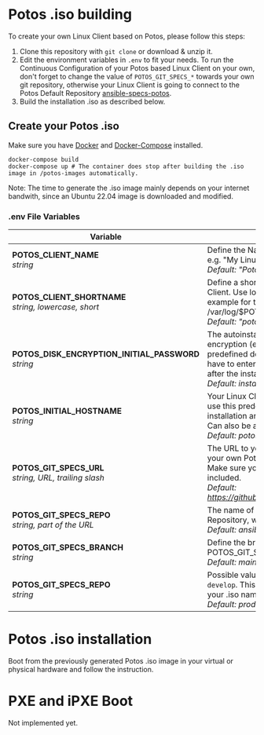 
# Potos .iso building

To create your own Linux Client based on Potos, please follow this steps:

1. Clone this repository with `git clone` or download & unzip it.
2. Edit the environment variables in `.env` to fit your needs. To run the Continuous Configuration of your Potos based Linux Client on your own, don't forget to change the value of `POTOS_GIT_SPECS_*` towards your own git repository, otherwise your Linux Client is going to connect to the Potos Default Repository [ansible-specs-potos](https://github.com/projectpotos/ansible-specs-potos).
3. Build the installation .iso as described below.

## Create your Potos .iso

Make sure you have [Docker](https://docs.docker.com/get-docker) and [Docker-Compose](https://docs.docker.com/compose/install/) installed.

```
docker-compose build
docker-compose up # The container does stop after building the .iso image in /potos-images automatically.
```

Note: The time to generate the .iso image mainly depends on your internet bandwith, since an Ubuntu 22.04 image is downloaded and modified.

###  .env File Variables

| Variable | Comments |
|--|--|
| **POTOS_CLIENT_NAME** <br>*string*| Define the Name of your Linux Client, e.g. "My Linux Client".<br>*Default: "Potos Linux Client"* |
| **POTOS_CLIENT_SHORTNAME** <br>*string, lowercase, short* | Define a short name of your Linux Client. Use lowercase. Will be used for example for the log folder /var/log/$POTOS_CLIENT_SHORTNAME<br>*Default: "potos"*
| **POTOS_DISK_ENCRYPTION_INITIAL_PASSWORD** <br>*string* |  The autoinstall feature with disk encryption (except: /boot) needs a predefined decryption password. You have to enter this password at first boot after the installation.<br>*Default: install*
| **POTOS_INITIAL_HOSTNAME**<br>*string* | Your Linux Client based on Potos will use this predefined hostname at the installation and first boot.<br>Can also be an FQDN.<br>*Default: potoshostname01*
| **POTOS_GIT_SPECS_URL**<br>*string, URL, trailing slash* | The URL to your Git Account that holds your own Potos Specs Repository. Make sure you have the trailing slash included. <br>*Default: https://github.com/projectpotos/*
| **POTOS_GIT_SPECS_REPO**<br>*string, part of the URL* | The name of your own Potos Git Specs Repository, without *.git* at the End.<br>*Default: ansible-specs-potos*
| **POTOS_GIT_SPECS_BRANCH**<br>*string* | Define the branch of your POTOS_GIT_SPECS_REPO<br>*Default: main*
| **POTOS_GIT_SPECS_REPO**<br>*string*| Possible values are `production` and `develop`. This value will be a part of your .iso name.<br>*Default: production*

# Potos .iso installation

Boot from the previously generated Potos .iso image in your virtual or physical hardware and follow the instruction.

# PXE and iPXE Boot

Not implemented yet.
